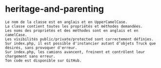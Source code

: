 # heritage-and-parenting

    Le nom de la classe est en anglais et en UpperCamelCase.
    La classe contient toutes les propriétés et méthodes demandées.
    Les noms des propriétés et des méthodes sont en anglais et en camelCase.
    Les visibilités public/private/protected sont correctement définies.
    Sur index.php, il est possible d'instancier autant d’objets Truck que désirés, sans provoquer d'erreur.
    Sur index.php, les camions avancent, freinent et contrôlent leur chargement sans erreur.
    Ton code est disponible sur GitHub.
